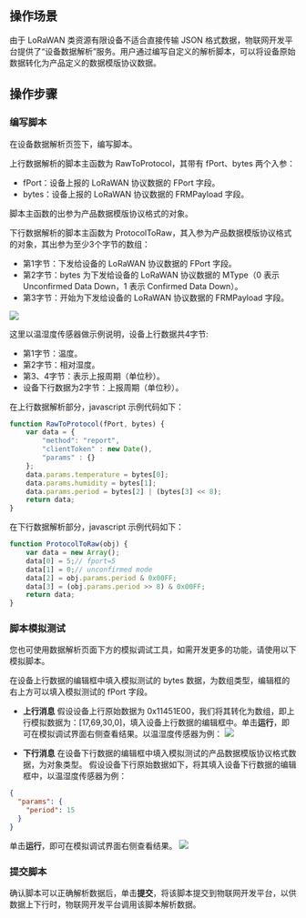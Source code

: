 

## 操作场景

由于 LoRaWAN 类资源有限设备不适合直接传输 JSON 格式数据，物联网开发平台提供了“设备数据解析”服务。用户通过编写自定义的解析脚本，可以将设备原始数据转化为产品定义的数据模版协议数据。

## 操作步骤

### 编写脚本

在设备数据解析页签下，编写脚本。

上行数据解析的脚本主函数为 RawToProtocol，其带有 fPort、bytes 两个入参：
- fPort：设备上报的 LoRaWAN 协议数据的 FPort 字段。
- bytes：设备上报的 LoRaWAN 协议数据的 FRMPayload 字段。

脚本主函数的出参为产品数据模版协议格式的对象。

下行数据解析的脚本主函数为 ProtocolToRaw，其入参为产品数据模版协议格式的对象，其出参为至少3个字节的数组：
- 第1字节：下发给设备的 LoRaWAN 协议数据的 FPort 字段。
- 第2字节：bytes 为下发给设备的 LoRaWAN 协议数据的 MType（0 表示 Unconfirmed Data Down，1 表示 Confirmed Data Down）。
- 第3字节：开始为下发给设备的 LoRaWAN 协议数据的 FRMPayload 字段。

![](https://main.qcloudimg.com/raw/83318c5e53ecd928ee960ba4a20ca63c.png)

这里以温湿度传感器做示例说明，设备上行数据共4字节: 
- 第1字节：温度。
- 第2字节：相对湿度。
- 第3、4字节：表示上报周期（单位秒）。
- 设备下行数据为2字节：上报周期（单位秒）。

在上行数据解析部分，javascript 示例代码如下：

```javascript
function RawToProtocol(fPort, bytes) {
    var data = {
        "method": "report",
        "clientToken" : new Date(),
        "params" : {}
    };
    data.params.temperature = bytes[0];
    data.params.humidity = bytes[1];
    data.params.period = bytes[2] | (bytes[3] << 8);
    return data;
}
```

在下行数据解析部分，javascript 示例代码如下：

```javascript
function ProtocolToRaw(obj) {
    var data = new Array();
    data[0] = 5;// fport=5
    data[1] = 0;// unconfirmed mode
    data[2] = obj.params.period & 0x00FF;
    data[3] = (obj.params.period >> 8) & 0x00FF;
    return data;
}
```

### 脚本模拟测试

您也可使用数据解析页面下方的模拟调试工具，如需开发更多的功能，请使用以下模拟脚本。

在设备上行数据的编辑框中填入模拟测试的 bytes 数据，为数组类型，编辑框的右上方可以填入模拟测试的 fPort 字段。

- **上行消息**
假设设备上行原始数据为 0x11451E00，我们将其转化为数组，即上行模拟数据为：[17,69,30,0]，填入设备上行数据的编辑框中。单击**运行**，即可在模拟调试界面右侧查看结果。以温湿度传感器为例：
![](https://main.qcloudimg.com/raw/5acd842a170a06f68610629715d238d7.png)


- **下行消息**
在设备下行数据的编辑框中填入模拟测试的产品数据模版协议格式数据，为对象类型。
假设设备下行原始数据如下，将其填入设备下行数据的编辑框中，以温湿度传感器为例：
```json
{
  "params": {
    "period": 15
  }
}
```
单击**运行**，即可在模拟调试界面右侧查看结果。
![](https://main.qcloudimg.com/raw/55fb6d32d23f3f3a26e01316c7c2025c.png)


### 提交脚本
确认脚本可以正确解析数据后，单击**提交**，将该脚本提交到物联网开发平台，以供数据上下行时，物联网开发平台调用该脚本解析数据。

